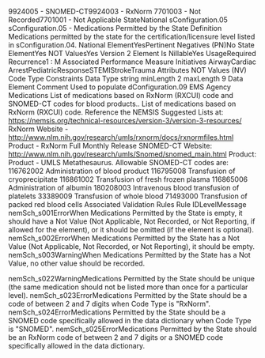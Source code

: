 

9924005 - SNOMED-CT9924003 - RxNorm
7701003 - Not Recorded7701001 - Not Applicable
StateNational
sConfiguration.05
sConfiguration.05 - Medications Permitted by the State
Definition
Medications permitted by the state for the certification/licensure level listed in sConfiguration.04.
National ElementYesPertinent Negatives (PN)No
State ElementYes
NOT ValuesYes
Version 2 Element
Is NillableYes
UsageRequired
Recurrence1 : M
Associated Performance Measure Initiatives
AirwayCardiac ArrestPediatricResponseSTEMIStrokeTrauma
Attributes
NOT Values (NV)
Code Type
Constraints
Data Type
string
minLength
2
maxLength
9
Data Element Comment
Used to populate dConfiguration.09 EMS Agency Medications 
List of medications based on RxNorm (RXCUI) code and SNOMED-CT codes for blood products.. List of medications based
on RxNorm (RXCUI) code. 
Reference the NEMSIS Suggested Lists at:  https://nemsis.org/technical-resources/version-3/version-3-resources/
RxNorm 
Website -  http://www.nlm.nih.gov/research/umls/rxnorm/docs/rxnormfiles.html
Product - RxNorm Full Monthly Release 
SNOMED-CT 
Website:  http://www.nlm.nih.gov/research/umls/Snomed/snomed_main.html
Product: Product - UMLS Metathesaurus. 
Allowable SNOMED-CT codes are: 
116762002 Administration of blood product 
116795008 Transfusion of cryoprecipitate 
116861002 Transfusion of fresh frozen plasma 
116865006 Administration of albumin 
180208003 Intravenous blood transfusion of platelets 
33389009 Transfusion of whole blood 
71493000 Transfusion of packed red blood cells
Associated Validation Rules
Rule IDLevelMessage
nemSch_s001ErrorWhen Medications Permitted by the State is empty, it should have a Not Value (Not Applicable,
Not Recorded, or Not Reporting, if allowed for the element), or it should be omitted (if the
element is optional).
nemSch_s002ErrorWhen Medications Permitted by the State has a Not Value (Not Applicable, Not Recorded, or
Not Reporting), it should be empty.
nemSch_s003WarningWhen Medications Permitted by the State has a Not Value, no other value should be recorded.

nemSch_s022WarningMedications Permitted by the State should be unique (the same medication should not be listed
more than once for a particular level).
nemSch_s023ErrorMedications Permitted by the State should be a code of between 2 and 7 digits when Code Type
is "RxNorm".
nemSch_s024ErrorMedications Permitted by the State should be a SNOMED code specifically allowed in the data
dictionary when Code Type is "SNOMED".
nemSch_s025ErrorMedications Permitted by the State should be an RxNorm code of between 2 and 7 digits or a
SNOMED code specifically allowed in the data dictionary.